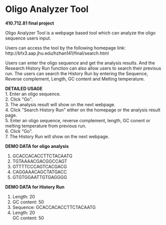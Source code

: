 # Oligo Analyzer Tool
<b>410.712.81 final project</b> <br>
<p> </p>
Oligo Analyzer Tool is a webpage based tool which can analyze the oligo sequence users input. <br>
<p> </p>
Users can access the tool by the following homepage link: <br>
http://bfx3.aap.jhu.edu/hzhan141/final/search.html  <br>
<p> </p>
Users can enter the oligo sequence and get the analysis results. And the Research History Run function can also allow users to search their previous run. The users can search the History Run by entering the Sequence, Reverse complement, Length, GC content and Melting temperature. <br>
<p> </p>
<p> </p>
<b>DETAILED USAGE </b><br>
1. Enter an oligo sequence. <br>
2. Click "Go". <br>
3. The analysis result will show on the next webpage. <br>
4. Click "Search History Run" either on the homepage or the analysis result page. <br>
5. Enter an oligo sequence, reverse complement, length, GC conent or melting temperature from previous run. <br>
6. Click "Go".<br>
7. The History Run will show on the next webpage. <br>
<p> </p>



<b>DEMO DATA for oligo analysis</b><br>
1. GCACCACACCTTCTACAATG
2. TGTAAAACGACGGCCAGT
3. GTTTTCCCAGTCACGACG
4. CAGGAAACAGCTATGACC
5. GTGTGGAATTGTGAGGGG

<b>DEMO DATA for History Run</b><br>
1. Length: 20
2. GC content: 50
3. Sequence: GCACCACACCTTCTACAATG
4. Length: 20 <br>
   GC content: 50
